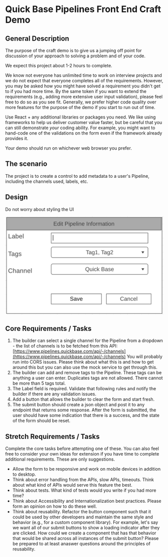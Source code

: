 # Quick Base Pipelines Front End Craft Demo

## General Description

The purpose of the craft demo is to give us a jumping off point for discussion
of your approach to solving a problem and of your code. 

We expect this project about 1-2 hours to complete. 

We know not everyone has unlimited time to work on interview projects and we do not expect
that everyone completes all of the requirements. However, you may be asked how
you might have solved a requirement you didn't get to if you had more time. By
the same token if you want to extend the requirements (e.g., adding more
extensive user input validation), please feel free to do so as you see fit.
Generally, we prefer higher code quality over more features for the purpose of
the demo if you start to run out of time.

Use React + any additional libraries or packages you need. We
like using frameworks to help us deliver customer value faster, but be careful
that you can still demonstrate _your_ coding ability. For example, you might
want to hand-code one of the validations on the form even if the framework
already provides it.

Your demo should run on whichever web browser you prefer.

## The scenario

The project is to create a control to add metadata to a user's Pipeline, including the channels used, labels, etc. 

## Design

Do not worry about styling the UI

![](https://github.com/QuickBase/interview-demos/blob/master/ui-pipelines/ui-pipelines-design.png)

## Core Requirements / Tasks

1. The builder can select a single channel for the Pipeline from a dropdown - the list of channels is to be fetched
   from this API: [https://www.pipelines.quickbase.com/api/-/channels](https://www.pipelines.quickbase.com/api/-/channels) You will probably run into CORS issues. Please think about what this is and how to get around this but you can also use the mock service to get through this.
1. The builder can add and remove tags to the Pipeline. These tags can be anything a user can enter. Duplicates tags are not allowed. There cannot be more than 5 tags total.
1. The Label field is required. Validate that following rules and notify the builder if there are any
   validation issues.
1. Add a button that allows the builder to clear the form and start fresh.
1. The submit button should create a json object and post it to any endpoint that returns some response. After the form is submitted, the user should have some indication that there is a success, 
   and the state of the form should be reset.

## Stretch Requirements / Tasks

Complete the core tasks before attempting one
of these. You can also feel free to consider your own ideas for extension if you
have time to complete additional requirements. These are only suggestions.

* Allow the form to be responsive and work on mobile devices in addition to
  desktop.
* Think about error handling from the APIs, slow APIs, timeouts. Think about what kind of APIs would serve this feature the best.
* Think about tests. What kind of tests would you write if you had more time?
* Think about Accessibility and Internationalization best practices. Please form an opinion on how to do these well.
* Think about reusability. Refactor the button component such that it could be used by other developers
  and maintain the same style and behavior (e.g., for a custom component
  library). For example, let's say we want all of our submit buttons to show a
  loading indicator after they are clicked. How could we create a component that
  has that behavior that would be shared across all instances of the submit
  button? Please be prepared to at least anaswer questions around the principles of reusability.
